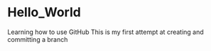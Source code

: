 # Hello_World
Learning how to use GitHub
This is my first attempt at creating and committing a branch
